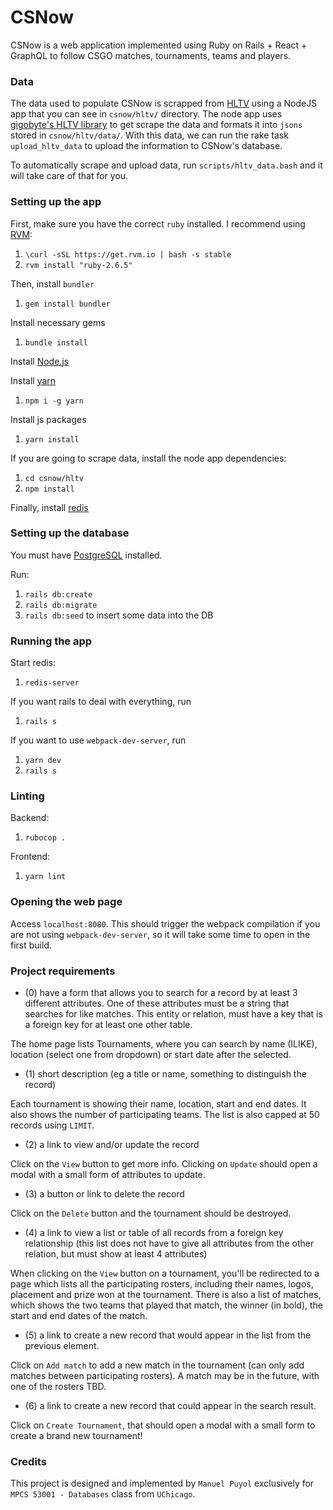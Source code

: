 # CSNow

CSNow is a web application implemented using Ruby on Rails + React + GraphQL to follow CSGO matches, tournaments, teams and players.

### Data

The data used to populate CSNow is scrapped from [HLTV](https://hltv.org) using a NodeJS app that you can see in `csnow/hltv/` directory.
The node app uses [gigobyte's HLTV library](https://github.com/gigobyte/HLTV) to get scrape the data and formats it into `jsons` stored in `csnow/hltv/data/`. With this data, we can run the rake task `upload_hltv_data` to upload the information to CSNow's database.

To automatically scrape and upload data, run `scripts/hltv_data.bash` and it will take care of that for you.

### Setting up the app

First, make sure you have the correct `ruby` installed. I recommend using [RVM](https://rvm.io):

1. `\curl -sSL https://get.rvm.io | bash -s stable`
2. `rvm install "ruby-2.6.5"`

Then, install `bundler`

1. `gem install bundler`

Install necessary gems

1. `bundle install`

Install [Node.js](https://nodejs.org/en/)

Install [yarn](https://yarnpkg.com/lang/en/)

1. `npm i -g yarn`

Install js packages

1. `yarn install`

If you are going to scrape data, install the node app dependencies:

1. `cd csnow/hltv`
2. `npm install`

Finally, install [redis](https://redis.io)

### Setting up the database

You must have [PostgreSQL](https://www.postgresql.org) installed.

Run:

1. `rails db:create`
2. `rails db:migrate`
3. `rails db:seed` to insert some data into the DB

### Running the app

Start redis:

1. `redis-server`

If you want rails to deal with everything, run

1. `rails s`

If you want to use `webpack-dev-server`, run

1. `yarn dev`
2. `rails s`

### Linting

Backend:

1. `rubocop .`

Frontend:

1. `yarn lint`

### Opening the web page

Access `localhost:8080`. This should trigger the webpack compilation if you are not using `webpack-dev-server`, so it will take some time to open in the first build.

### Project requirements

- (0) have a form that allows you to search for a record by at least 3 different attributes. One of these attributes must be a string that searches for like matches. This entity or relation, must have a key that is a foreign key for at least one other table.

The home page lists Tournaments, where you can search by name (ILIKE), location (select one from dropdown) or start date after the selected.

- (1) short description (eg a title or name, something to distinguish the record)

Each tournament is showing their name, location, start and end dates. It also shows the number of participating teams. The list is also capped at 50 records using `LIMIT`.

- (2) a link to view and/or update the record

Click on the `View` button to get more info. Clicking on `Update` should open a modal with a small form of attributes to update.

- (3) a button or link to delete the record

Click on the `Delete` button and the tournament should be destroyed.

- (4) a link to view a list or table of all records from a foreign key relationship (this list does not have to give all attributes from the other relation, but must show at least 4 attributes)

When clicking on the `View` button on a tournament, you'll be redirected to a page which lists all the participating rosters, including their names, logos, placement and prize won at the tournament.
There is also a list of matches, which shows the two teams that played that match, the winner (in bold), the start and end dates of the match.

- (5) a link to create a new record that would appear in the list from the previous element.

Click on `Add match` to add a new match in the tournament (can only add matches between participating rosters). A match may be in the future, with one of the rosters TBD.

- (6) a link to create a new record that could appear in the search result.

Click on `Create Tournament`, that should open a modal with a small form to create a brand new tournament!

### Credits

This project is designed and implemented by `Manuel Puyol` exclusively for `MPCS 53001 - Databases` class from `UChicago`.
